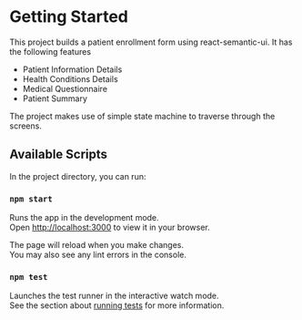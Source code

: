 # Getting Started

This project builds a patient enrollment form using react-semantic-ui. It has the following features

- Patient Information Details
- Health Conditions Details
- Medical Questionnaire
- Patient Summary

The project makes use of simple state machine to traverse through the screens.

## Available Scripts

In the project directory, you can run:

### `npm start`

Runs the app in the development mode.\
Open [http://localhost:3000](http://localhost:3000) to view it in your browser.

The page will reload when you make changes.\
You may also see any lint errors in the console.

### `npm test`

Launches the test runner in the interactive watch mode.\
See the section about [running tests](https://facebook.github.io/create-react-app/docs/running-tests) for more information.
